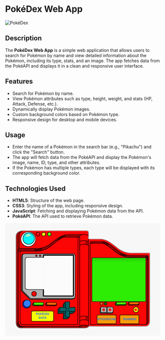 # PokéDex Web App

![PokéDex](https://img.shields.io/badge/Pok%C3%A9Dex-WebApp-blue.svg)

## Description

The **PokéDex Web App** is a simple web application that allows users to search for Pokémon by name and view detailed information about the Pokémon, including its type, stats, and an image. The app fetches data from the PokéAPI and displays it in a clean and responsive user interface.

## Features

- Search for Pokémon by name.
- View Pokémon attributes such as type, height, weight, and stats (HP, Attack, Defense, etc.).
- Dynamically display Pokémon images.
- Custom background colors based on Pokémon type.
- Responsive design for desktop and mobile devices.

## Usage

- Enter the name of a Pokémon in the search bar (e.g., "Pikachu") and click the "Search" button.
- The app will fetch data from the PokéAPI and display the Pokémon's image, name, ID, type, and other attributes.
- If the Pokémon has multiple types, each type will be displayed with its corresponding background color.

## Technologies Used

- **HTML5**: Structure of the web page.
- **CSS3**: Styling of the app, including responsive design.
- **JavaScript**: Fetching and displaying Pokémon data from the API.
- **PokéAPI**: The API used to retrieve Pokémon data.

![PokeDex](PokeDex.png)
